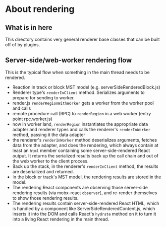 # About rendering

## What is in here

This directory contains very general renderer base classes that can be built off of by plugins.

## Server-side/web-worker rendering flow

This is the typical flow when something in the main thread needs to be rendered.

- Reaction in track or block MST model (e.g. serverSideRenderedBlock.js)
- Renderer type's `renderInClient` method. Serializes arguments to prepare for sending to worker.
- render.js `renderRegionWithWorker` gets a worker from the worker pool and calls
- remote procedure call (RPC) to `renderRegion` in a web worker (entry point rpc.worker.js)
- now in worker land, `renderRegion` instantiates the appropriate data adapter and renderer types and calls the renderer's `renderInWorker` method, passing it the data adapter
- the renderer's `renderInWorker` method deserializes arguments, fetches data from the adapter, and does the rendering, which always contain at least an `html` member containing some server-side-rendered React output. It returns the serialized results back up the call chain and out of the web worker to the client process.
- Back up the stack, in the renderer's `renderInClient` method, the results are deserialized and returned.
- In the block or track's MST model, the rendering results are stored in the model.
- The rendering React components are observing those server-side rendering results (via mobx-react `observer`), and re-render themselves to show those rendering results.
- The rendering results contain server-side-rendered React HTML, which is handled by a component like ServerSideRenderedContent.js, which inserts it into the DOM and calls React's `hydrate` method on it to turn it into a living React rendering in the main thread.
